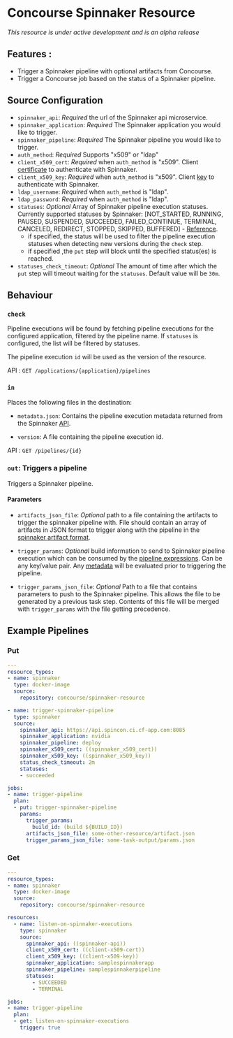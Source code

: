 # Concourse Spinnaker Resource

*This resource is under active development and is an alpha release*

## Features :
   - Trigger a Spinnaker pipeline with optional artifacts from Concourse.
   - Trigger a Concourse job based on the status of a Spinnaker pipeline.

## Source Configuration

- `spinnaker_api`: *Required* the url of the Spinnaker api microservice.
- `spinnaker_application`: *Required* The Spinnaker application you would like to trigger.
- `spinnaker_pipeline`: *Required* The Spinnaker pipeline you would like to trigger.
- `auth_method`: *Required* Supports "x509" or "ldap"
- `client_x509_cert`: *Required* when `auth_method` is "x509". Client [certificate](https://www.spinnaker.io/setup/security/authentication/x509/) to authenticate with Spinnaker.
- `client_x509_key`: *Required* when `auth_method` is "x509". Client [key](https://www.spinnaker.io/setup/security/authentication/x509/) to authenticate with Spinnaker.
- `ldap_username`: *Required* when `auth_method` is "ldap".
- `ldap_password`: *Required* when `auth_method` is "ldap".
- `statuses`: *Optional* Array of Spinnaker pipeline execution statuses. Currently supported statuses by Spinnaker: [NOT_STARTED, RUNNING, PAUSED, SUSPENDED, SUCCEEDED, FAILED_CONTINUE, TERMINAL, CANCELED, REDIRECT, STOPPED, SKIPPED, BUFFERED] - [Reference](https://github.com/spinnaker/gate/blob/1cb00104f925e484d7a7a333bf07bd149adb0464/gate-web/src/main/groovy/com/netflix/spinnaker/gate/controllers/ExecutionsController.java#L82).
   - if specified, the status will be used to filter the pipeline execution statuses when detecting new versions during the `check` step.
   - if specified ,the `put` step will block until the specified status(es) is reached.
- `statuses_check_timeout`: *Optional* The amount of time after which the `put` step will timeout waiting for the `statuses`. Default value will be `30m`.

## Behaviour

### `check`

Pipeline executions will be found by fetching pipeline executions for the configured application, filtered by the pipeline name. If `statuses` is configured, the list will be filtered by statuses.

The pipeline execution `id` will be used as the version of the resource.

API : `GET /applications/{application}/pipelines`

### `in`

Places the following files in the destination:

 - `metadata.json`: Contains the pipeline execution metadata returned from the Spinnaker [API](https://www.spinnaker.io/reference/api/docs.html#api-Pipelinecontroller-getPipelineUsingGET).

 - `version`: A file containing the pipeline execution id.

 API : `GET /pipelines/{id}`

### `out`: Triggers a pipeline

Triggers a Spinnaker pipeline.

#### Parameters

- `artifacts_json_file`: *Optional* path to a file containing the artifacts to trigger the spinnaker pipeline with. File should contain an array of artifacts in JSON format to trigger along with the pipeline in the [spinnaker artifact format](https://www.spinnaker.io/reference/artifacts/#format). 

- `trigger_params`: *Optional* build information to send to Spinnaker pipeline execution which can be consumed by the [pipeline expressions](https://www.spinnaker.io/guides/user/pipeline-expressions/). Can be any key/value pair. Any [metadata](http://concourse.ci/implementing-resources.html#resource-metadata) will be evaluated prior to triggering the pipeline.

- `trigger_params_json_file`: *Optional* Path to a file that contains parameters to push to the Spinnaker pipeline. This allows the file to be generated by a previous task step. Contents of this file will be merged with `trigger_params` with the file getting precedence.

## Example Pipelines

### Put
```yml
---
resource_types:
- name: spinnaker
  type: docker-image
  source:
    repository: concourse/spinnaker-resource

- name: trigger-spinnaker-pipeline
  type: spinnaker
  source:
    spinnaker_api: https://api.spincon.ci.cf-app.com:8085
    spinnaker_application: nvidia
    spinnaker_pipeline: deploy
    spinnaker_x509_cert: ((spinnaker_x509_cert))
    spinnaker_x509_key: ((spinnaker_x509_key))
    status_check_timeout: 2m
    statuses:
    - succeeded

jobs:
- name: trigger-pipeline
  plan:
  - put: trigger-spinnaker-pipeline
    params:
      trigger_params:
        build_id: (build ${BUILD_ID})
      artifacts_json_file: some-other-resource/artifact.json
      trigger_params_json_file: some-task-output/params.json
```


### Get
```yml
---
resource_types:
- name: spinnaker
  type: docker-image
  source:
    repository: concourse/spinnaker-resource

resources:
  - name: listen-on-spinnaker-executions
    type: spinnaker
    source:
      spinnaker_api: ((spinnaker-api))
      client_x509_cert: ((client-x509-cert))
      client_x509_key: ((client-x509-key))
      spinnaker_application: samplespinnakerapp
      spinnaker_pipeline: samplespinnakerpipeline
      statuses:
        - SUCCEEDED
        - TERMINAL

jobs:
- name: trigger-pipeline
  plan:
  - get: listen-on-spinnaker-executions
    trigger: true
```
